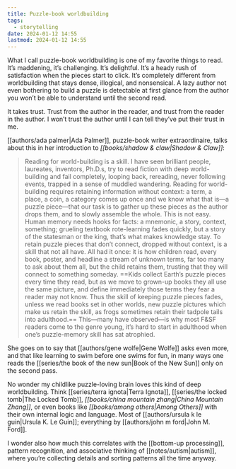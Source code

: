 ```yaml
---
title: Puzzle-book worldbuilding
tags:
  - storytelling
date: 2024-01-12 14:55
lastmod: 2024-01-12 14:55
---
```

What I call puzzle-book worldbuilding is one of my favorite things to read. It’s maddening, it’s challenging. It’s delightful. It’s a heady rush of satisfaction when the pieces start to click. It’s completely different from worldbuilding that stays dense, illogical, and nonsensical. A lazy author not even bothering to build a puzzle is detectable at first glance from the author you won’t be able to understand until the second read.

It takes trust. Trust from the author in the reader, and trust from the reader in the author. I won’t trust the author until I can tell they’ve put their trust in me.

[[authors/ada palmer|Ada Palmer]], puzzle-book writer extraordinaire, talks about this in her introduction to *[[books/shadow & claw|Shadow & Claw]]*:

> Reading for world-building is a skill. I have seen brilliant people, laureates, inventors, Ph.D.s, try to read fiction with deep world-building and fail completely, looping back, rereading, never following events, trapped in a sense of muddled wandering. Reading for world-building requires retaining information without context: a term, a place, a coin, a category comes up once and we know what that is—a puzzle piece—that our task is to gather up these pieces as the author drops them, and to slowly assemble the whole. This is not easy. Human memory needs hooks for facts: a mnemonic, a story, context, something; grueling textbook rote-learning fades quickly, but a story of the statesman or the king, that’s what makes knowledge stay. To retain puzzle pieces that don’t connect, dropped without context, is a skill that not all have. All had it once: it is how children read, every book, poster, and headline a stream of unknown terms, far too many to ask about them all, but the child retains them, trusting that they will connect to something someday. ==Kids collect Earth’s puzzle pieces every time they read, but as we move to grown-up books they all use the same picture, and define immediately those terms they fear a reader may not know. Thus the skill of keeping puzzle pieces fades, unless we read books set in other worlds, new puzzle pictures which make us retain the skill, as frogs sometimes retain their tadpole tails into adulthood.== This—many have observed—is why most F&SF readers come to the genre young, it’s hard to start in adulthood when one’s puzzle-memory skill has sat atrophied.

She goes on to say that [[authors/gene wolfe|Gene Wolfe]] asks even more, and that like learning to swim before one swims for fun, in many ways one reads the [[series/the book of the new sun|Book of the New Sun]] only on the second pass.

No wonder my childlike puzzle-loving brain loves this kind of deep worldbuilding. Think [[series/terra ignota|Terra Ignota]], [[series/the locked tomb|The Locked Tomb]], *[[books/china mountain zhang|China Mountain Zhang]]*, or even books like *[[books/among others|Among Others]]* with their own internal logic and language. Most of [[authors/ursula k le guin|Ursula K. Le Guin]]; everything by [[authors/john m ford|John M. Ford]].

I wonder also how much this correlates with the [[bottom-up processing]], pattern recognition, and associative thinking of [[notes/autism|autism]], where you’re collecting details and sorting patterns all the time anyway.